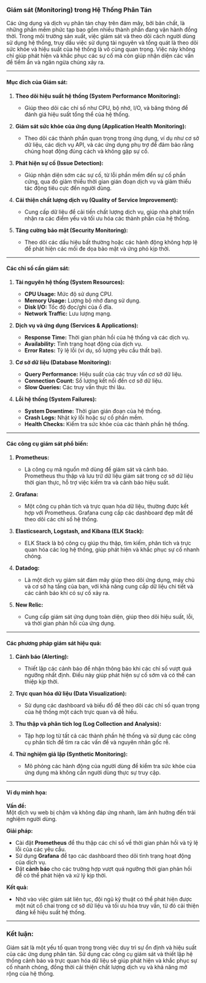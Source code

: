 ### Giám sát (Monitoring) trong Hệ Thống Phân Tán

Các ứng dụng và dịch vụ phân tán chạy trên đám mây, bởi bản chất, là những phần mềm phức tạp bao gồm nhiều thành phần đang vận hành đồng thời. Trong môi trường sản xuất, việc giám sát và theo dõi cách người dùng sử dụng hệ thống, truy dấu việc sử dụng tài nguyên và tổng quát là theo dõi sức khỏe và hiệu suất của hệ thống là vô cùng quan trọng. Việc này không chỉ giúp phát hiện và khắc phục các sự cố mà còn giúp nhận diện các vấn đề tiềm ẩn và ngăn ngừa chúng xảy ra.

---

#### Mục đích của Giám sát:

1. **Theo dõi hiệu suất hệ thống (System Performance Monitoring):**  
   - Giúp theo dõi các chỉ số như CPU, bộ nhớ, I/O, và băng thông để đánh giá hiệu suất tổng thể của hệ thống.
   
2. **Giám sát sức khỏe của ứng dụng (Application Health Monitoring):**  
   - Theo dõi các thành phần quan trọng trong ứng dụng, ví dụ như cơ sở dữ liệu, các dịch vụ API, và các ứng dụng phụ trợ để đảm bảo rằng chúng hoạt động đúng cách và không gặp sự cố.
   
3. **Phát hiện sự cố (Issue Detection):**  
   - Giúp nhận diện sớm các sự cố, từ lỗi phần mềm đến sự cố phần cứng, qua đó giảm thiểu thời gian gián đoạn dịch vụ và giảm thiểu tác động tiêu cực đến người dùng.

4. **Cải thiện chất lượng dịch vụ (Quality of Service Improvement):**  
   - Cung cấp dữ liệu để cải tiến chất lượng dịch vụ, giúp nhà phát triển nhận ra các điểm yếu và tối ưu hóa các thành phần của hệ thống.
   
5. **Tăng cường bảo mật (Security Monitoring):**  
   - Theo dõi các dấu hiệu bất thường hoặc các hành động không hợp lệ để phát hiện các mối đe dọa bảo mật và ứng phó kịp thời.

---

#### Các chỉ số cần giám sát:

1. **Tài nguyên hệ thống (System Resources):**
   - **CPU Usage:** Mức độ sử dụng CPU.
   - **Memory Usage:** Lượng bộ nhớ đang sử dụng.
   - **Disk I/O:** Tốc độ đọc/ghi của ổ đĩa.
   - **Network Traffic:** Lưu lượng mạng.

2. **Dịch vụ và ứng dụng (Services & Applications):**
   - **Response Time:** Thời gian phản hồi của hệ thống và các dịch vụ.
   - **Availability:** Tình trạng hoạt động của dịch vụ.
   - **Error Rates:** Tỷ lệ lỗi (ví dụ, số lượng yêu cầu thất bại).

3. **Cơ sở dữ liệu (Database Monitoring):**
   - **Query Performance:** Hiệu suất của các truy vấn cơ sở dữ liệu.
   - **Connection Count:** Số lượng kết nối đến cơ sở dữ liệu.
   - **Slow Queries:** Các truy vấn thực thi lâu.

4. **Lỗi hệ thống (System Failures):**
   - **System Downtime:** Thời gian gián đoạn của hệ thống.
   - **Crash Logs:** Nhật ký lỗi hoặc sự cố phần mềm.
   - **Health Checks:** Kiểm tra sức khỏe của các thành phần hệ thống.

---

#### Các công cụ giám sát phổ biến:

1. **Prometheus:**  
   - Là công cụ mã nguồn mở dùng để giám sát và cảnh báo. Prometheus thu thập và lưu trữ dữ liệu giám sát trong cơ sở dữ liệu thời gian thực, hỗ trợ việc kiểm tra và cảnh báo hiệu suất.

2. **Grafana:**  
   - Một công cụ phân tích và trực quan hóa dữ liệu, thường được kết hợp với Prometheus. Grafana cung cấp các dashboard đẹp mắt để theo dõi các chỉ số hệ thống.

3. **Elasticsearch, Logstash, and Kibana (ELK Stack):**  
   - ELK Stack là bộ công cụ giúp thu thập, tìm kiếm, phân tích và trực quan hóa các log hệ thống, giúp phát hiện và khắc phục sự cố nhanh chóng.

4. **Datadog:**  
   - Là một dịch vụ giám sát đám mây giúp theo dõi ứng dụng, máy chủ và cơ sở hạ tầng của bạn, với khả năng cung cấp dữ liệu chi tiết và các cảnh báo khi có sự cố xảy ra.

5. **New Relic:**  
   - Cung cấp giám sát ứng dụng toàn diện, giúp theo dõi hiệu suất, lỗi, và thời gian phản hồi của ứng dụng.

---

#### Các phương pháp giám sát hiệu quả:

1. **Cảnh báo (Alerting):**  
   - Thiết lập các cảnh báo để nhận thông báo khi các chỉ số vượt quá ngưỡng nhất định. Điều này giúp phát hiện sự cố sớm và có thể can thiệp kịp thời.

2. **Trực quan hóa dữ liệu (Data Visualization):**  
   - Sử dụng các dashboard và biểu đồ để theo dõi các chỉ số quan trọng của hệ thống một cách trực quan và dễ hiểu.

3. **Thu thập và phân tích log (Log Collection and Analysis):**  
   - Tập hợp log từ tất cả các thành phần hệ thống và sử dụng các công cụ phân tích để tìm ra các vấn đề và nguyên nhân gốc rễ.

4. **Thử nghiệm giả lập (Synthetic Monitoring):**  
   - Mô phỏng các hành động của người dùng để kiểm tra sức khỏe của ứng dụng mà không cần người dùng thực sự truy cập.

---

#### Ví dụ minh họa:

**Vấn đề:**  
Một dịch vụ web bị chậm và không đáp ứng nhanh, làm ảnh hưởng đến trải nghiệm người dùng.  

**Giải pháp:**  
- Cài đặt **Prometheus** để thu thập các chỉ số về thời gian phản hồi và tỷ lệ lỗi của các yêu cầu.
- Sử dụng **Grafana** để tạo các dashboard theo dõi tình trạng hoạt động của dịch vụ.
- Đặt **cảnh báo** cho các trường hợp vượt quá ngưỡng thời gian phản hồi để có thể phát hiện và xử lý kịp thời.

**Kết quả:**  
- Nhờ vào việc giám sát liên tục, đội ngũ kỹ thuật có thể phát hiện được một nút cổ chai trong cơ sở dữ liệu và tối ưu hóa truy vấn, từ đó cải thiện đáng kể hiệu suất hệ thống.

---

### Kết luận:  
Giám sát là một yếu tố quan trọng trong việc duy trì sự ổn định và hiệu suất của các ứng dụng phân tán. Sử dụng các công cụ giám sát và thiết lập hệ thống cảnh báo và trực quan hóa dữ liệu sẽ giúp phát hiện và khắc phục sự cố nhanh chóng, đồng thời cải thiện chất lượng dịch vụ và khả năng mở rộng của hệ thống.